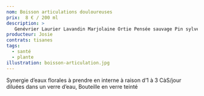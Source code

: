 ```yaml
---
nom: Boisson articulations douloureuses
prix:  8 € / 200 ml
description: >
   Genévrier Laurier Lavandin Marjolaine Ortie Pensée sauvage Pin sylvestre Reine-des-près Romarin
producteur: Josie
contrats: tisanes
tags: 
  - santé
  - plante
illustration: boisson-articulation.jpg
---
```


Synergie d’eaux florales à prendre en interne à raison d’1 à 3 CàS/jour diluées dans un verre d’eau, Bouteille en verre teinté